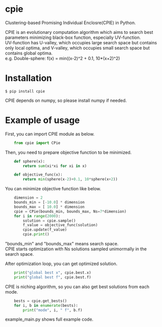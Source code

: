 # cpie
Clustering-based Promising Individual Enclosre(CPIE) in Python.  

CPIE is an evolutionary computation algorithm which aims to search best parameters minimizing black-box function, especially UV-function.  
UV-function has U-valley, which occupies large search space but  contains only local optima, and V-valley, which occupies small search space but contains global optima.  
e.g. Double-sphere: f(x) = min((x-2)^2 + 0.1, 10*(x+2)^2)  

# Installation
```
$ pip install cpie
```
CPIE depends on numpy, so please install numpy if needed.

# Example of usage
First, you can import CPIE module as below.  
```python
    from cpie import CPie
```

Then, you need to prepare objective function to be minimized.  
```python
    def sphere(x):
        return sum(xi*xi for xi in x)

    def objective_func(x):
        return min(sphere(x-2)+0.1, 10*sphere(x+2))
```

You can minimize objective function like below.  
```python
    dimension = 2
    bounds_min = [-10.0] * dimension
    bounds_max = [ 10.0] * dimension
    cpie = CPie(bounds_min, bounds_max, Ns=7*dimension)
    for i in range(2000):
        solution = cpie.sample()
        f_value = objective_func(solution)
        cpie.update(f_value)
        cpie.print()
```
"bounds_min" and "bounds_max" means search space.  
CPIE starts optimization with Ns solutions sampled unimormally in the search space.  

After optimization loop, you can get optimized solution.
```python
    print("global best x", cpie.best.x)
    print("global best f", cpie.best.f)
```

CPIE is niching algorithm, so you can also get best solutions from each mode.  
```python
    bests = cpie.get_bests()
    for i, b in enumerate(bests):
        print("mode", i, " f", b.f)
```

example_main.py shows full example code.
